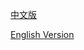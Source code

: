 <!-- 在 README.md 顶部添加 -->
<p align="left">
  <a href="README.zh-CN.md">中文版</a>
</p>

<!-- 在 README.zh-CN.md 顶部添加 -->
<p align="left">
  <a href="README.md">English Version</a>
</p>
